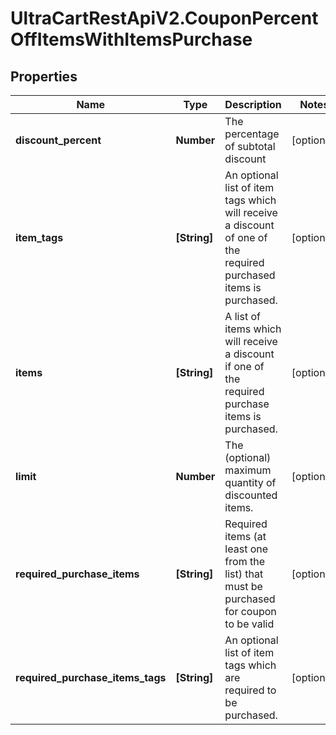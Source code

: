 # UltraCartRestApiV2.CouponPercentOffItemsWithItemsPurchase

## Properties

Name | Type | Description | Notes
------------ | ------------- | ------------- | -------------
**discount_percent** | **Number** | The percentage of subtotal discount | [optional] 
**item_tags** | **[String]** | An optional list of item tags which will receive a discount of one of the required purchased items is purchased. | [optional] 
**items** | **[String]** | A list of items which will receive a discount if one of the required purchase items is purchased. | [optional] 
**limit** | **Number** | The (optional) maximum quantity of discounted items. | [optional] 
**required_purchase_items** | **[String]** | Required items (at least one from the list) that must be purchased for coupon to be valid | [optional] 
**required_purchase_items_tags** | **[String]** | An optional list of item tags which are required to be purchased. | [optional] 


